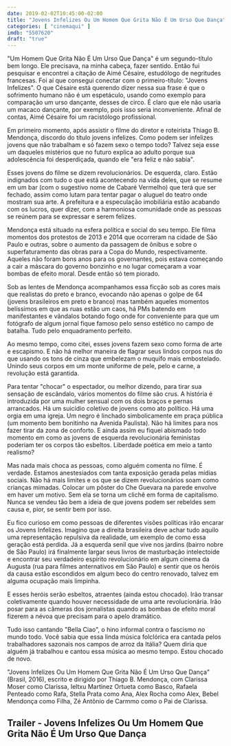 ```yaml
---
date: 2019-02-02T10:45:00-02:00
title: "Jovens Infelizes Ou Um Homem Que Grita Não É Um Urso Que Dança"
categories: [ "cinemaqui" ]
imdb: "5507620"
draft: "true"
---
```

"Um Homem Que Grita Não É Um Urso Que Dança" é um segundo-título bem longo. Ele precisava, na minha cabeça, fazer sentido. Então fui pesquisar e encontrei a citação de Aimé Césaire, estudólogo de negritudes francesas. Foi aí que consegui conectar com o primeiro-título: "Jovens Infelizes". O que Césaire está querendo dizer nessa sua frase é que o sofrimento humano não é um espetáculo, usando como exemplo para comparação um urso dançante, desses de circo. É claro que ele não usaria um macaco dançante, por exemplo, pois isso seria inconveniente. Afinal de contas, Aimé Césaire foi um racistólogo profissional.

Em primeiro momento, após assistir o filme do diretor e roteirista Thiago B. Mendonça, discordo do título jovens infelizes. Como podem ser infelizes jovens que não trabalham e só fazem sexo o tempo todo? Talvez seja esse um daqueles mistérios que no futuro explica ao adulto porque sua adolescência foi desperdiçada, quando ele "era feliz e não sabia".

Esses jovens do filme se dizem revolucionários. De esquerda, claro. Estão indignados com tudo o que está acontecendo na vida deles, que se resume em um bar (com o sugestivo nome de Cabaré Vermelho) que terá que ser fechado, assim como lutam para tentar pagar o aluguel do teatro onde mostram sua arte. A prefeitura e a especulação imobiliária estão acabando com os lucros, quer dizer, com a harmoniosa comunidade onde as pessoas se reúnem para se expressar e serem felizes.

Mendonça está situado na esfera política e social do seu tempo. Ele filma momentos dos protestos de 2013 e 2014 que ocorreram na cidade de São Paulo e outras, sobre o aumento da passagem de ônibus e sobre o superfaturamento das obras para a Copa do Mundo, respectivamente. Aqueles não foram bons anos para os governantes, pois estava começando a cair a máscara do governo bonzinho e no lugar começaram a voar bombas de efeito moral. Desde então só tem piorado.

Sob as lentes de Mendonça acompanhamos essa ficção sob as cores mais que realistas do preto e branco, evocando não apenas o golpe de 64 (jovens brasileiros em preto e branco) mas também aqueles momentos belíssimos em que as ruas estão um caos, há PMs batendo em manifestantes e vândalos botando fogo onde for conveniente para que um fotógrafo de algum jornal fique famoso pelo senso estético no campo de batalha. Tudo pelo enquadramento perfeito.

Ao mesmo tempo, como citei, esses jovens fazem sexo como forma de arte e escapismo. E não há melhor maneira de flagrar seus lindos corpos nus do que usando os tons de cinza que embelezam o muquifo mais embostelado. Unindo seus corpos em um monte uniforme de pele, pelo e carne, a revolução está garantida.

Para tentar "chocar" o espectador, ou melhor dizendo, para tirar sua sensação de escândalo, vários momentos do filme são crus. A história é introduzida por uma mulher sensual com os dois braços e pernas arrancados. Há um suicídio coletivo de jovens como ato político. Há uma orgia em uma igreja. Um negro é linchado simbolicamente em praça pública (um momento bem bonitinho na Avenida Paulista). Não há limites para nos fazer tirar da zona de conforto. E ainda assim eu fiquei abismado todo momento em como as jovens de esquerda revolucionária feministas poderiam ter os corpos tão esbeltos. Liberdade poética em meio a tanto realismo?

Mas nada mais choca as pessoas, como alguém comenta no filme. É verdade. Estamos anestesiados com tanta exposição gerada pelas mídias sociais. Não há mais limites e os que se dizem revolucionários soam como crianças mimadas. Colocar um pôster do Che Guevara na parede envolve em haver um motivo. Sem ela se torna um clichê em forma de capitalismo. Nunca se vendeu tão bem a ideia de que jovens podem ser rebeldes sem causa e, pior, se sentir bem por isso.

Eu fico curioso em como pessoas de diferentes visões políticas irão encarar os Jovens Infelizes. Imagino que a direita brasileira deve achar tudo aquilo uma representação repulsiva da realidade, um exemplo de como essa geração está perdida. Já a esquerda senil que vive nos jardins (bairro nobre de São Paulo) irá finalmente largar seus livros de masturbação intelectoide e encontrar seu verdadeiro espírito revolucionário em algum cinema da Augusta (rua para filmes anternativos em São Paulo) e sentir que os heróis da causa estão escondidos em algum beco do centro renovado, talvez em alguma ocupação mais limpinha.

E esses heróis serão esbeltos, atraentes (ainda estou chocado). Irão transar coletivamente quando houver necessidade de uma arte revolucionária. Irão posar para as câmeras dos jornalistas quando as bombas de efeito moral fizerem a névoa que precisam para o apelo dramático.

Tudo isso cantando "Bella Ciao", o hino informal contra o fascismo no mundo todo. Você sabia que essa linda música folclórica era cantada pelos trabalhadores sazonais nos campos de arroz da Itália? Quem diria que alguém já trabalhou e cantou essa música ao mesmo tempo. Estou chocado de novo.

"Jovens Infelizes Ou Um Homem Que Grita Não É Um Urso Que Dança" (Brasil, 2016), escrito e dirigido por Thiago B. Mendonça, com Clarissa Moser como Clarissa, Ieltxu Martinez Ortueta como Basco, Rafaela Penteado como Rafa, Stella Prata como Ana, Alex Rocha como Alex, Bebel Mendonça como Filha, Zé Antônio de Carmmo como o Pai de Clarissa.


<h2>Trailer - Jovens Infelizes Ou Um Homem Que Grita Não É Um Urso Que Dança</h2>
